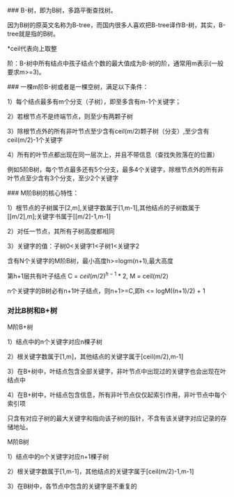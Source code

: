 
### B-树，即为B树，多路平衡查找树。

因为B树的原英文名称为B-tree，而国内很多人喜欢把B-tree译作B-树，其实，B-tree就是指的B树。

*ceil代表向上取整

阶：B-树中所有结点中孩子结点个数的最大值成为B-树的阶，通常用m表示(一般要求m>=3)。

### 一棵m阶B-树或者是一棵空树，满足以下条件：

1）每个结点最多有m个分支（子树），即至多含有m-1个关键字；

2）若根节点不是终端节点，则至少有两颗子树

3）除根节点外的所有非叶节点至少含有ceil(m/2)颗子树（分支）,至少含有ceil(m/2)-1个关键字

4）所有的叶节点都出现在同一层次上，并且不带信息（查找失败落在的位置）

例如5阶B树，每个节点最多还有5个分支，最多4个关键字，除根节点外的所有非叶节点至少含有3个分支，至少2个关键字

### M阶B树的核心特性：

1）根节点的子树属于[2,m],关键字数属于[1,m-1],其他结点的子树数属于[[m/2],m];关键字书属于[[m/2]-1,m-1]

2）对任一节点，其所有子树高度都相同

3）关键字的值：子树0<关键字1<子树1<关键字2

含有N个关键字的M阶B树，最小高度h>=logm(n+1),最大高度

第h+1层共有叶子结点 C = $ceil(m/2)^{h-1}* 2$, M = ceil(m/2)

n个关键字的B树必有n+1叶子结点，则n+1>=C,即h <= logM((n+1)/2) + 1

### 对比B树和B+树

M阶B+树

1）结点中的n个关键字对应n棵子树

2）根关键字数属于[1,m]，其他结点的关键字属于[ceil(m/2),m-1]

3）在B+树中，叶结点包含全部关键字，非叶节点中出现过的关键字也会出现在叶结点中

4）在B+树中，叶结点包含信息，所有非叶节点仅仅起索引作用，非叶节点中每个索引项

只含有对应子树的最大关键字和指向该子树的指针，不含有该关键字对应记录的存储地址。

M阶B树

1）结点中的n个关键字对应n+1棵子树

2）根关键字数属于[1,m-1]，其他结点的关键字属于[ceil(m/2)-1,m-1]

3）在B树中，各节点中包含的关键字是不重复的